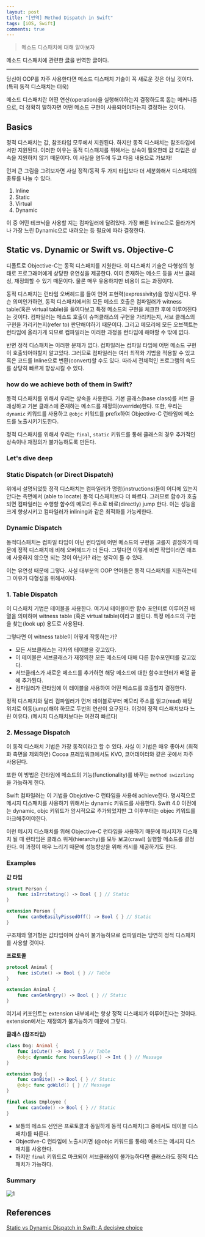 ```yaml
---
layout: post
title: "[번역] Method Dispatch in Swift"
tags: [iOS, Swift]
comments: true
---
```


> 메소드 디스패치에 대해 알아보자  

메소드 디스패치에 관련한 [글](https://medium.com/flawless-app-stories/static-vs-dynamic-dispatch-in-swift-a-decisive-choice-cece1e872d)을 번역한 글이다.

---

당신이 OOP를 자주 사용한다면 메소드 디스패치 기술이 꼭 새로운 것은 아닐 것이다. (특히 동적 디스패치는 더욱)

메소드 디스패치란 어떤 연산(operation)을 실행해야하는지 결정하도록 돕는 메커니즘으로, 더 정확히 말하자면 어떤 메소드 구현이 사용되어야하는지 결정하는 것이다.

## Basics

정적 디스패치는 값, 참조타입 모두에서 지원된다. 하지만 동적 디스패치는 참조타입에서만 지원된다. 이러한 이유는 동적 디스패치를 위해서는 상속이 필요한데 값 타입은 상속을 지원하지 않기 때문이다. 이 사실을 염두에 두고 다음 내용으로 가보자!

먼저 큰 그림을 그려보자면 사실 정적/동적 두 가지 타입보다 더 세분화해서 디스패치의 종류를 나눌 수 있다.

1. Inline
2. Static
3. Virtual
4. Dynamic

이 중 어떤 테크닉을 사용할 지는 컴파일러에 달려있다. 가장 빠른 Inline으로 올라가거나 가장 느린 Dynamic으로 내려오는 등 필요에 따라 결정한다.

## Static vs. Dynamic or Swift vs. Objective-C

디폴트로 Objective-C는 동적 디스패치를 지원한다. 이 디스패치 기술은 다형성의 형태로 프로그래머에게 상당한 유연성을 제공한다. 이미 존재하는 메소드 등을 서브 클래싱, 재정의할 수 있기 때문이다. 물론 매우 유용하지만 비용이 드는 과정이다.

동적 디스패치는 런타임 오버헤드를 들여 언어 표현력(expressivity)을 향상시킨다. 무슨 의미인가하면, 동적 디스패치에서의 모든 메소드 호출은 컴파일러가 witness table(혹은 virtual table)을 들여다보고 특정 메소드의 구현을 체크한 후에 이루어진다는 것이다. 컴파일러는 메소드 호출이 슈퍼클래스의 구현을 가리키는지, 서브 클래스의 구현을 가리키는지(refer to) 판단해야하기 때문이다. 그리고 메모리에 모든 오브젝트는 런타임에 올라가게 되므로 컴파일러는 이러한 과정을 런타임에 해야할 수 밖에 없다.

반면 정적 디스패치는 이러한 문제가 없다. 컴파일러는 컴파일 타임에 어떤 메소드 구현이 호출되어야할지 알고있다. 그러므로 컴파일러는 여러 최적화 기법을 적용할 수 있고 혹은 코드를 Inline으로 변환(convert)할 수도 있다. 따라서 전체적인 프로그램의 속도를 상당히 빠르게 향상시킬 수 있다.

### how do we achieve both of them in Swift?

동적 디스패치를 위해서 우리는 상속을 사용한다. 기본 클래스(base class)를 서브 클래싱하고 기본 클래스에 존재하는 메소드를 재정의(override)한다. 또한, 우리는 `dynamic` 키워드를 사용하고 `@objc` 키워드를 prefix하여 Objective-C 런타임에 메소드를 노출시키기도한다.

정적 디스패치를 위해서 우리는 `final`, `static` 키워드를 통해 클래스의 경우 추가적인 상속이나 재정의가 불가능하도록 만든다.

### Let's dive deep

### Static Dispatch (or Direct Dispatch)

위에서 설명되었듯 정적 디스패치는 컴파일러가 명령(instructions)들이 어디에 있는지 안다는 측면에서 (able to locate) 동적 디스패치보다 더 빠르다. 그러므로 함수가 호출되면 컴파일러는 수행할 함수의 메모리 주소로 바로(directly) jump 한다. 이는 성능을 크게 향상시키고 컴파일러가 inlining과 같은 최적화를 가능케한다.

### Dynamic Dispatch

동적디스패치는 컴파일 타임이 아닌 런타임에 어떤 메소드의 구현을 고를지 결정하기 때문에 정적 디스패치에 비해 오버헤드가 더 든다. 그렇다면 이렇게 비싼 작업이라면 애초에 사용하지 않으면 되는 것이 아닌가? 라는 생각이 들 수 있다.

이는 유연성 때문에 그렇다. 사실 대부분의 OOP 언어들은 동적 디스패치를 지원하는데 그 이유가 다형성을 위해서이다.

### 1. Table Dispatch

이 디스패치 기법은 테이블을 사용한다. 여기서 테이블이란 함수 포인터로 이루어진 배열을 의미하며 witness table (혹은 virtual talble)이라고 불린다. 특정 메소드의 구현을 찾는(look up) 용도로 사용된다.

그렇다면 이 witness table이 어떻게 작동하는가?

- 모든 서브클래스는 각자의 테이블을 갖고있다.
- 이 테이블은 서브클래스가 재정의한 모든 메소드에 대해 다른 함수포인터를 갖고있다.
- 서브클래스가 새로운 메소드를 추가하면 해당 메소드에 대한 함수포인터가 배열 끝에 추가된다.
- 컴파일러가 런타임에 이 테이블을 사용하여 어떤 메소드를 호출할지 결정한다.

정적 디스패치와 달리 컴파일러가 먼저 테이블로부터 메모리 주소를 읽고(read) 해당 위치로 이동(jump)해야 하므로 두번의 연산이 요구된다. 이것이 정적 디스패치보다 느린 이유다. (메시지 디스패치보다는 여전히 빠르다)

### 2. Message Dispatch

이 동적 디스패치 기법은 가장 동적이라고 할 수 있다. 사실 이 기법은 매우 좋아서 (최적화 측면을 제외하면) Cocoa 프레임워크에서도 KVO, 코어데이터와 같은 곳에서 자주 사용된다.

또한 이 방법은 런타임에 메소드의 기능(functionality)를 바꾸는 `method swizzling`을 가능하게 한다.

Swift 컴파일러는 이 기법을 Obejctive-C 런타임을 사용해 achieve한다. 명시적으로 메시지 디스패치를 사용하기 위해서는 dynamic 키워드를 사용한다. Swift 4.0 이전에는 dynamic, objc 키워드가 암시적으로 추가되었지만 그 이후부터는 objec 키워드를 마크해주어야한다.

이런 메시지 디스패치를 위해 Objective-C 런타임을 사용하기 때문에 메시지가 디스패치 될 때 런타임은 클래스 위계(hierarchy)를 모두 보고(crawl) 실행할 메소드를 결정한다. 이 과정이 매우 느리기 때문에 성능향상을 위해 캐시를 제공하기도 한다.

### Examples

**값 타입**

```swift
struct Person {
    func isIrritating() -> Bool { } // Static
}

extension Person {
    func canBeEasilyPissedOff() -> Bool { } // Static
}
```

구조체와 열거형은 값타입이며 상속이 불가능하므로 컴파일러는 당연히 정적 디스패치를 사용할 것이다.

**프로토콜**

```swift
protocol Animal {
    func isCute() -> Bool { } // Table
}

extension Animal {
    func canGetAngry() -> Bool { } // Static
}
```

여기서 키포인트는 extension 내부에서는 항상 정적 디스패치가 이루어진다는 것이다. extension에서는 재정의가 불가능하기 때문에 그렇다.

**클래스 (참조타입)**

```swift
class Dog: Animal {
    func isCute() -> Bool { } // Table
    @objc dynamic func hoursSleep() -> Int { } // Message
}

extension Dog {
    func canBite() -> Bool { } // Static
    @objc func goWild() { } // Message
}

final class Employee {
    func canCode() -> Bool { } // Static
}
```

- 보통의 메소드 선언은 프로토콜과 동일하게 동적 디스패치(그 중에서도 테이블 디스패치)를 따른다.
- Objective-C 런타임에 노출시키면 (@objc 키워드를 통해) 메소드는 메시지 디스패치를 사용한다.
- 하지만 `final` 키워드로 마크되어 서브클래싱이 불가능하다면 클래스라도 정적 디스패치가 가능하다.

### Summary

![1](https://user-images.githubusercontent.com/35067611/108793871-e8d2c180-75c7-11eb-82a6-22ceb0d6f770.png)

## References

[Static vs Dynamic Dispatch in Swift: A decisive choice](https://medium.com/flawless-app-stories/static-vs-dynamic-dispatch-in-swift-a-decisive-choice-cece1e872d)
